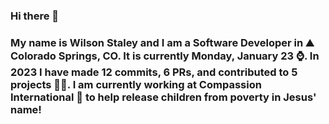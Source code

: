 ### Hi there 👋

### My name is Wilson Staley and I am a Software Developer in ⛰ Colorado Springs, CO.  It is currently Monday, January 23 ⌚. In 2023 I have made 12 commits, 6 PRs, and contributed to 5 projects 👨‍💻. I am currently working at Compassion International 🏢 to help release children from poverty in Jesus' name!
